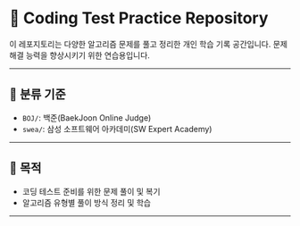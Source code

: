 # 🧠 Coding Test Practice Repository

이 레포지토리는 다양한 알고리즘 문제를 풀고 정리한 개인 학습 기록 공간입니다. 문제 해결 능력을 향상시키기 위한 연습용입니다.

---

## 📝 분류 기준

* `BOJ/`: 백준(BaekJoon Online Judge)
* `swea/`: 삼성 소프트웨어 아카데미(SW Expert Academy)

---

## 📌 목적

* 코딩 테스트 준비를 위한 문제 풀이 및 복기
* 알고리즘 유형별 풀이 방식 정리 및 학습

---
